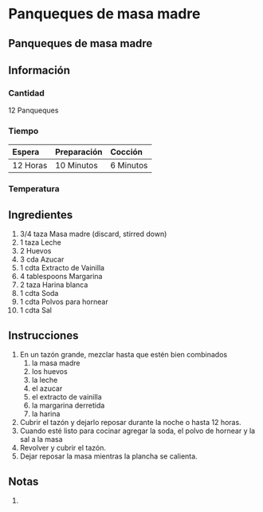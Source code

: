 # Panqueques de masa madre

## Panqueques de masa madre

## Información

### Cantidad

12 Panqueques

### Tiempo

| Espera | Preparación | Cocción |
| :--- | :--- | :--- |
| 12 Horas | 10 Minutos | 6 Minutos |

### Temperatura

## Ingredientes

1. 3/4 taza Masa madre \(discard, stirred down\)
2. 1 taza Leche
3. 2 Huevos
4. 3 cda Azucar
5. 1 cdta Extracto de Vainilla
6. 4 tablespoons Margarina
7. 2 taza Harina blanca
8. 1 cdta Soda
9. 1 cdta Polvos para hornear
10. 1 cdta Sal

## Instrucciones

1. En un tazón grande, mezclar hasta que estén bien combinados
   1. la masa madre
   2. los huevos
   3. la leche
   4. el azucar
   5. el extracto de vainilla
   6. la margarina derretida
   7. la harina 
2. Cubrir el tazón y dejarlo reposar durante la noche o hasta 12 horas. 
3. Cuando esté listo para cocinar agregar la soda, el polvo de hornear y la sal a la masa
4. Revolver y cubrir el tazón.
5. Dejar reposar la masa mientras la plancha se calienta.

## Notas

1.

